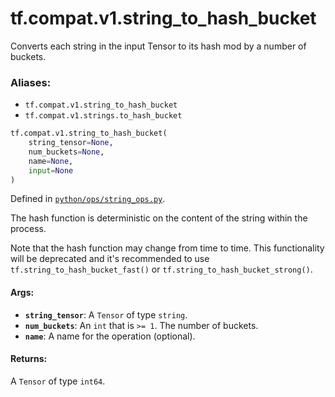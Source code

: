 <div itemscope itemtype="http://developers.google.com/ReferenceObject">
<meta itemprop="name" content="tf.compat.v1.string_to_hash_bucket" />
<meta itemprop="path" content="Stable" />
</div>

# tf.compat.v1.string_to_hash_bucket

Converts each string in the input Tensor to its hash mod by a number of buckets.

### Aliases:

* `tf.compat.v1.string_to_hash_bucket`
* `tf.compat.v1.strings.to_hash_bucket`

``` python
tf.compat.v1.string_to_hash_bucket(
    string_tensor=None,
    num_buckets=None,
    name=None,
    input=None
)
```



Defined in [`python/ops/string_ops.py`](/code/stable/tensorflow/python/ops/string_ops.py).

<!-- Placeholder for "Used in" -->

The hash function is deterministic on the content of the string within the
process.

Note that the hash function may change from time to time.
This functionality will be deprecated and it's recommended to use
`tf.string_to_hash_bucket_fast()` or `tf.string_to_hash_bucket_strong()`.

#### Args:


* <b>`string_tensor`</b>: A `Tensor` of type `string`.
* <b>`num_buckets`</b>: An `int` that is `>= 1`. The number of buckets.
* <b>`name`</b>: A name for the operation (optional).


#### Returns:

A `Tensor` of type `int64`.
